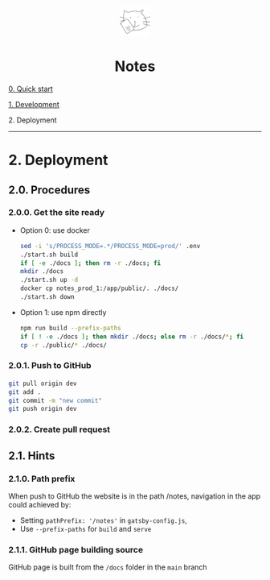 <p align="center">
  <img alt="" src="../src/images/icon.png" width="60" />
</p>

<h1 align="center">Notes</h1>

[0. Quick start](../README.md)

[1. Development](./development.md)

<span>2. Deployment</span>

---

<h1 id="2.">2. Deployment</h1>

<h2>2.0. Procedures</h2>

<h3>2.0.0. Get the site ready</h3>

- Option 0: use docker

  ```sh
  sed -i 's/PROCESS_MODE=.*/PROCESS_MODE=prod/' .env
  ./start.sh build
  if [ -e ./docs ]; then rm -r ./docs; fi
  mkdir ./docs
  ./start.sh up -d
  docker cp notes_prod_1:/app/public/. ./docs/
  ./start.sh down
  ```

- Option 1: use npm directly

  ```sh
  npm run build --prefix-paths
  if [ ! -e ./docs ]; then mkdir ./docs; else rm -r ./docs/*; fi
  cp -r ./public/* ./docs/
  ```

<h3>2.0.1. Push to GitHub</h3>

```sh
git pull origin dev
git add .
git commit -m "new commit"
git push origin dev
```

<h3>2.0.2. Create pull request</h3>

<h2>2.1. Hints</h2>
<h3>2.1.0. Path prefix</h3>

When push to GitHub the website is in the path /notes, navigation in the app could achieved by:
- Setting `pathPrefix: '/notes'` in `gatsby-config.js`, 
- Use `--prefix-paths` for `build` and `serve`

<h3>2.1.1. GitHub page building source</h3>

GitHub page is built from the `/docs` folder in the `main` branch
